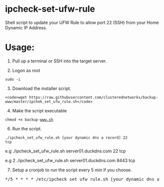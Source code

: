 # ipcheck-set-ufw-rule
Shell script to update your UFW Rule to allow port 22 (SSH) from your Home Dynamic IP Address.

# Usage:

1. Pull up a terminal or SSH into the target server.

2. Logon as root

<code>sudo -i</code>

3. Download the installer script.

```
<code>wget https://raw.githubusercontent.com/clusterednetworks/backup-www/master/ipchek_set_ufw_rule.sh</code>
```

4. Make the script executable

<code>chmod +x backup-www.sh</code>

6. Run the script.

<code>./ipcheck_set_ufw_rule.sh [your dynamic dns a record] 22 tcp</code>

e.g ./ipcheck_set_ufw_rule.sh server01.duckdns.com 22 tcp

e.g 2 ./ipcheck_set_ufw_rule.sh server01.duckdns.com 8443 tcp

7. Setup a cronjob to run the script every 5 min if you choose.
<pre>
*/5 * * * * /etc/ipcheck_set_ufw_rule.sh [your dynamic dns a record] tcp 22 >/dev/null 2>&1
</pre>

